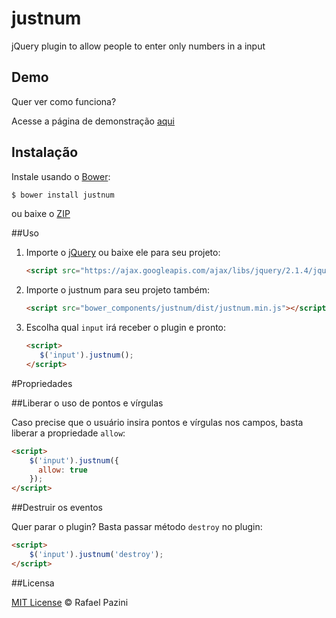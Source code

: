 # justnum
jQuery plugin to allow people to enter only numbers in a input

## Demo
Quer ver como funciona? 

Acesse a página de demonstração [aqui](http://rflpazini.github.io/justnum)

## Instalação

Instale usando o [Bower](http://bower.io/):

```sh
$ bower install justnum
```

ou baixe o [ZIP](https://github.com/rflpazini/justnum/archive/master.zip)

##Uso

1. Importe o [jQuery](https://jquery.com) ou baixe ele para seu projeto:

    ```html
    <script src="https://ajax.googleapis.com/ajax/libs/jquery/2.1.4/jquery.min.js"></script>
    ```

2. Importe o justnum para seu projeto também:
    
    ```html
    <script src="bower_components/justnum/dist/justnum.min.js"></script>
    ```
3. Escolha qual `input` irá receber o plugin e pronto:

   ```html
   <script>
      $('input').justnum();
   </script>  
   ```
  
#Propriedades

##Liberar o uso de pontos e vírgulas

Caso precise que o usuário insira pontos e vírgulas nos campos, basta liberar a propriedade `allow`:

```html
<script>
    $('input').justnum({
      allow: true
    });
</script>  
````

##Destruir os eventos

Quer parar o plugin? Basta passar método `destroy` no plugin:

```html
<script>
    $('input').justnum('destroy');
</script>  
```

##Licensa

[MIT License](http://rflpazini.mit-license.org/) © Rafael Pazini
